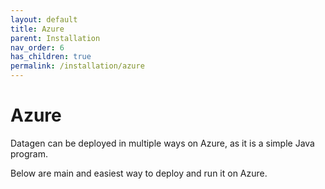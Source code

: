```yaml
---
layout: default
title: Azure
parent: Installation
nav_order: 6
has_children: true
permalink: /installation/azure
---
```


# Azure

Datagen can be deployed in multiple ways on Azure, as it is a simple Java program.

Below are main and easiest way to deploy and run it on Azure.